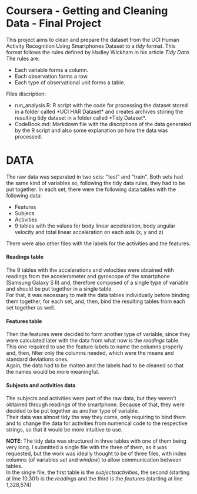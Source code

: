 # Coursera - Getting and Cleaning Data - Final Project

This project aims to clean and prepare the dataset from the UCI Human Activity Recognition Using Smartphones Dataset to a *tidy* format. This format follows the rules defined by Hadley Wickham in his article *Tidy Data*. The rules are:
<ul><li>Each variable forms a column.</li>
<li>Each observation forms a row.</li>
<li>Each type of observational unit forms a table.</li></ul>

Files discription:
<ul><li>run_analysis.R: R script with the code for processing the dataset stored in a folder called *UCI HAR Dataset* and creates archives storing the resulting tidy dataset in a folder called *Tidy Dataset*.</li>
<li>CodeBook.md: Markdown file with the discriptions of the data generated by the R script and also some explanation on how the data was processed.</li></ul>

# **DATA**

The raw data was separated in two sets: "test" and "train". Both sets had the same kind of variables so, following the tidy data rules, they had to be put together.
In each set, there were the following data tables with the following data:
<ul>
<li>Features</li>
<li>Subjecs</li>
<li>Activities</li>
<li>9 tables with the values for body linear acceleration, body angular velocity and total linear acceleration on each axis (x, y and z)</li>
</ul>

There were also other files with the labels for the activities and the features.

#### Readings table

The 9 tables with the accelerations and velocities were obtained with readings from the accelerometer and gyroscope of the smartphone (Samsung Galaxy S II) and, therefore composed of a single type of variable and should be put together in a single table.  
For that, it was necessary to melt the data tables individually before binding them together, for each set, and, then, bind the resulting tables from each set together as well.

#### Features table

Then the features were decided to form another type of variable, since they were calculated later with the data from what now is the *readings* table. This one required to use the feature labels to name the columns properly and, then, filter only the columns needed, which were the means and standard deviations ones.  
Again, the data had to be molten and the labels had to be cleaned so that the names would be more meaningful.

#### Subjects and activities data

The subjects and activities were part of the raw data, but they weren't obtained through readings of the smartphone. Because of that, they were decided to be put together as another type of variable.  
Their data was almost tidy the way they came, only requiring to bind them and to change the data for activities from numerical code to the respective strings, so that it would be more intuitive to use.

**NOTE**: The tidy data was structured in three tables with one of them being very long. I submitted a single file with the three of them, as it was requested, but the work was ideally thought to be of three files, with index columns (of variables *set* and *window*) to allow communication between tables.  
In the single file, the first table is the *subjectsactivities*, the second (starting at line 10,301) is the *readings* and the third is the *features* (starting at line 1,328,574)
